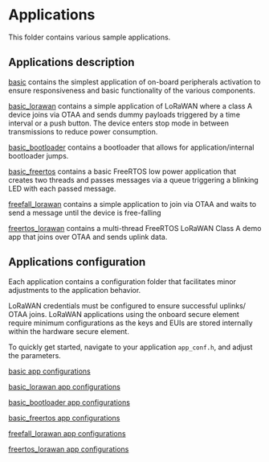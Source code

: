# Applications

This folder contains various sample applications.

## Applications description

[basic](./basic) contains the simplest application of on-board peripherals activation to ensure responsiveness and basic functionality of the various components.

[basic_lorawan](./basic_lorawan) contains a simple application of LoRaWAN where a class A device joins via OTAA and sends dummy payloads triggered by a time interval or a push button.
The device enters stop mode in between transmissions to reduce power consumption.

[basic_bootloader](./basic_bootloader) contains a bootloader that allows for application/internal bootloader jumps.

[basic_freertos](./basic_freertos) contains a basic FreeRTOS low power application that creates two threads and passes messages via a queue triggering a blinking LED with each passed message.

[freefall_lorawan](./freefall_lorawan) contains a simple application to join via OTAA and waits to send a message until the device is free-falling

[freertos_lorawan](./basic_freertos) contains a multi-thread FreeRTOS LoRaWAN Class A demo app that joins over OTAA and sends uplink data.

## Applications configuration

Each application contains a configuration folder that facilitates minor adjustments to the application behavior.

LoRaWAN credentials must be configured to ensure successful uplinks/ OTAA joins.
LoRaWAN applications using the onboard secure element require minimum configurations as the keys and EUIs are stored internally within the hardware secure element.

To quickly get started, navigate to your application `app_conf.h`, and adjust the parameters.

[basic app configurations](./basic/conf/app_conf.h)

[basic_lorawan app configurations](./basic_lorawan/conf/app_conf.h)

[basic_bootloader app configurations](./basic_bootloader/conf/app_conf.h)

[basic_freertos app configurations](./basic_freertos/conf/app_conf.h)

[freefall_lorawan app configurations](./freefall_lorawan/conf/app_conf.h)

[freertos_lorawan app configurations](./basic_freertos/conf/app_conf.h)
